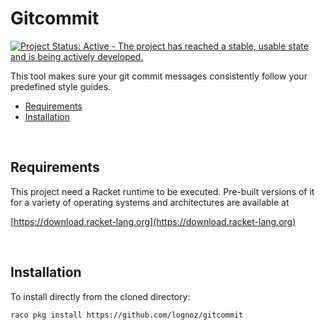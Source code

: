 # Gitcommit

[![Project Status: Active - The project has reached a stable, usable state and is being actively developed.](http://www.repostatus.org/badges/latest/active.svg)](http://www.repostatus.org/#active)

This tool makes sure your git commit messages consistently follow your predefined style guides.

* [Requirements](#requirements)
* [Installation](#installation)

<br/>


## Requirements

This project need a Racket runtime to be executed. Pre-built versions of it for a variety of operating systems and architectures are available at 

[https://download.racket-lang.org](https://download.racket-lang.org)

<br/>


## Installation

To install directly from the cloned directory:

```
raco pkg install https://github.com/lognoz/gitcommit
```
